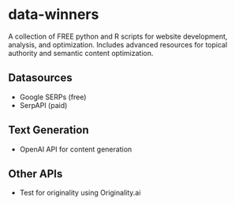 # data-winners
A collection of FREE python and R scripts for website development, analysis, and optimization. Includes advanced resources for topical authority and semantic content optimization.



## Datasources

- Google SERPs (free)
- SerpAPI (paid)

## Text Generation

- OpenAI API for content generation


## Other APIs

- Test for originality using Originality.ai




